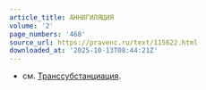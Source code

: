 ```yaml
---
article_title: АННИГИЛЯЦИЯ
volume: '2'
page_numbers: '468'
source_url: https://pravenc.ru/text/115622.html
downloaded_at: '2025-10-13T08:44:21Z'
---
```


- см. [Транссубстанциация](https://pravenc.ru/text/Транссубстанциация.html).
